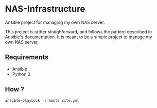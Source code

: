 # NAS-Infrastructure

Ansible project for managing my own NAS server.

This project is rather straighforward, and follows the pattern described in Ansible's documentation. It is meant to be a simple project to manage my own NAS server.

## Requirements

- Ansible
- Python 3

## How ?

```bash
ansible-playbook -i hosts site.yml
```
